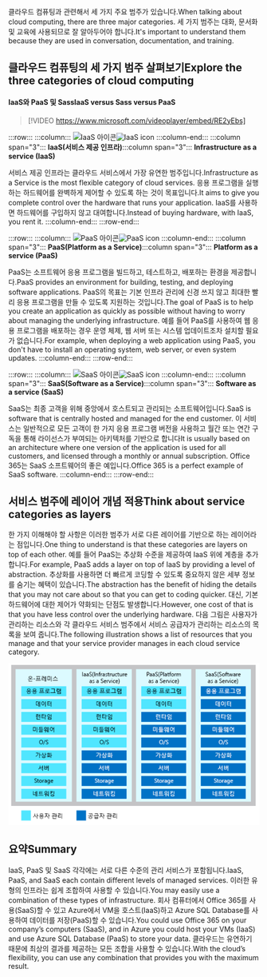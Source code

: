 <span data-ttu-id="e82a4-101">클라우드 컴퓨팅과 관련해서 세 가지 주요 범주가 있습니다.</span><span class="sxs-lookup"><span data-stu-id="e82a4-101">When talking about cloud computing, there are three major categories.</span></span> <span data-ttu-id="e82a4-102">세 가지 범주는 대화, 문서화 및 교육에 사용되므로 잘 알아두어야 합니다.</span><span class="sxs-lookup"><span data-stu-id="e82a4-102">It's important to understand them because they are used in conversation, documentation, and training.</span></span>

## <a name="explore-the-three-categories-of-cloud-computing"></a><span data-ttu-id="e82a4-103">클라우드 컴퓨팅의 세 가지 범주 살펴보기</span><span class="sxs-lookup"><span data-stu-id="e82a4-103">Explore the three categories of cloud computing</span></span>

#### <a name="iaas-versus-sass-versus-paas"></a><span data-ttu-id="e82a4-104">IaaS와 PaaS 및 Sass</span><span class="sxs-lookup"><span data-stu-id="e82a4-104">IaaS versus Sass versus PaaS</span></span>

> [!VIDEO https://www.microsoft.com/videoplayer/embed/RE2yEbs]

:::row:::
  :::column:::
    <span data-ttu-id="e82a4-105">![IaaS 아이콘](../media/5-iaas.png)</span><span class="sxs-lookup"><span data-stu-id="e82a4-105">![IaaS icon](../media/5-iaas.png)</span></span>
  :::column-end:::
  <span data-ttu-id="e82a4-106">:::column span="3"::: **IaaS(서비스 제공 인프라)**</span><span class="sxs-lookup"><span data-stu-id="e82a4-106">:::column span="3"::: **Infrastructure as a service (IaaS)**</span></span>

<span data-ttu-id="e82a4-107">서비스 제공 인프라는 클라우드 서비스에서 가장 유연한 범주입니다.</span><span class="sxs-lookup"><span data-stu-id="e82a4-107">Infrastructure as a Service is the most flexible category of cloud services.</span></span> <span data-ttu-id="e82a4-108">응용 프로그램을 실행하는 하드웨어를 완벽하게 제어할 수 있도록 하는 것이 목표입니다.</span><span class="sxs-lookup"><span data-stu-id="e82a4-108">It aims to give you complete control over the hardware that runs your application.</span></span> <span data-ttu-id="e82a4-109">IaaS를 사용하면 하드웨어를 구입하지 않고 대여합니다.</span><span class="sxs-lookup"><span data-stu-id="e82a4-109">Instead of buying hardware, with IaaS, you rent it.</span></span>
  :::column-end:::
:::row-end:::

:::row:::
  :::column:::
    <span data-ttu-id="e82a4-110">![PaaS 아이콘](../media/5-paas.png)</span><span class="sxs-lookup"><span data-stu-id="e82a4-110">![PaaS icon](../media/5-paas.png)</span></span>
  :::column-end:::
  <span data-ttu-id="e82a4-111">:::column span="3"::: **PaaS(Platform as a Service)**</span><span class="sxs-lookup"><span data-stu-id="e82a4-111">:::column span="3"::: **Platform as a service (PaaS)**</span></span>

<span data-ttu-id="e82a4-112">PaaS는 소프트웨어 응용 프로그램을 빌드하고, 테스트하고, 배포하는 환경을 제공합니다.</span><span class="sxs-lookup"><span data-stu-id="e82a4-112">PaaS provides an environment for building, testing, and deploying software applications.</span></span> <span data-ttu-id="e82a4-113">PaaS의 목표는 기본 인프라 관리에 신경 쓰지 않고 최대한 빨리 응용 프로그램을 만들 수 있도록 지원하는 것입니다.</span><span class="sxs-lookup"><span data-stu-id="e82a4-113">The goal of PaaS is to help you create an application as quickly as possible without having to worry about managing the underlying infrastructure.</span></span> <span data-ttu-id="e82a4-114">예를 들어 PaaS를 사용하여 웹 응용 프로그램을 배포하는 경우 운영 체제, 웹 서버 또는 시스템 업데이트조차 설치할 필요가 없습니다.</span><span class="sxs-lookup"><span data-stu-id="e82a4-114">For example, when deploying a web application using PaaS, you don't have to install an operating system, web server, or even system updates.</span></span>
  :::column-end:::
:::row-end:::

:::row:::
  :::column:::
    <span data-ttu-id="e82a4-115">![SaaS 아이콘](../media/5-saas.png)</span><span class="sxs-lookup"><span data-stu-id="e82a4-115">![SaaS icon](../media/5-saas.png)</span></span>
  :::column-end:::
  <span data-ttu-id="e82a4-116">:::column span="3"::: **SaaS(Software as a Service)**</span><span class="sxs-lookup"><span data-stu-id="e82a4-116">:::column span="3"::: **Software as a service (SaaS)**</span></span>

<span data-ttu-id="e82a4-117">SaaS는 최종 고객을 위해 중앙에서 호스트되고 관리되는 소프트웨어입니다.</span><span class="sxs-lookup"><span data-stu-id="e82a4-117">SaaS is software that is centrally hosted and managed for the end customer.</span></span> <span data-ttu-id="e82a4-118">이 서비스는 일반적으로 모든 고객이 한 가지 응용 프로그램 버전을 사용하고 월간 또는 연간 구독을 통해 라이선스가 부여되는 아키텍처를 기반으로 합니다</span><span class="sxs-lookup"><span data-stu-id="e82a4-118">It is usually based on an architecture where one version of the application is used for all customers, and licensed through a monthly or annual subscription.</span></span> <span data-ttu-id="e82a4-119">Office 365는 SaaS 소프트웨어의 좋은 예입니다.</span><span class="sxs-lookup"><span data-stu-id="e82a4-119">Office 365 is a perfect example of SaaS software.</span></span>
  :::column-end:::
:::row-end:::

## <a name="think-about-service-categories-as-layers"></a><span data-ttu-id="e82a4-120">서비스 범주에 레이어 개념 적용</span><span class="sxs-lookup"><span data-stu-id="e82a4-120">Think about service categories as layers</span></span>

<span data-ttu-id="e82a4-121">한 가지 이해해야 할 사항은 이러한 범주가 서로 다른 레이어를 기반으로 하는 레이어라는 점입니다.</span><span class="sxs-lookup"><span data-stu-id="e82a4-121">One thing to understand is that these categories are layers on top of each other.</span></span> <span data-ttu-id="e82a4-122">예를 들어 PaaS는 추상화 수준을 제공하여 IaaS 위에 계층을 추가합니다.</span><span class="sxs-lookup"><span data-stu-id="e82a4-122">For example, PaaS adds a layer on top of IaaS by providing a level of abstraction.</span></span> <span data-ttu-id="e82a4-123">추상화를 사용하면 더 빠르게 코딩할 수 있도록 중요하지 않은 세부 정보를 숨기는 혜택이 있습니다.</span><span class="sxs-lookup"><span data-stu-id="e82a4-123">The abstraction has the benefit of hiding the details that you may not care about so that you can get to coding quicker.</span></span> <span data-ttu-id="e82a4-124">대신, 기본 하드웨어에 대한 제어가 약화되는 단점도 발생합니다.</span><span class="sxs-lookup"><span data-stu-id="e82a4-124">However, one cost of that is that you have less control over the underlying hardware.</span></span> <span data-ttu-id="e82a4-125">다음 그림은 사용자가 관리하는 리소스와 각 클라우드 서비스 범주에서 서비스 공급자가 관리하는 리소스의 목록을 보여 줍니다.</span><span class="sxs-lookup"><span data-stu-id="e82a4-125">The following illustration shows a list of resources that you manage and that your service provider manages in each cloud service category.</span></span>

![각 클라우드 서비스 범주의 추상화 수준을 보여주는 그림입니다.](../media/5-layer-diagram.png)

## <a name="summary"></a><span data-ttu-id="e82a4-127">요약</span><span class="sxs-lookup"><span data-stu-id="e82a4-127">Summary</span></span>

<span data-ttu-id="e82a4-128">IaaS, PaaS 및 SaaS 각각에는 서로 다른 수준의 관리 서비스가 포함됩니다.</span><span class="sxs-lookup"><span data-stu-id="e82a4-128">IaaS, PaaS, and SaaS each contain different levels of managed services.</span></span> <span data-ttu-id="e82a4-129">이러한 유형의 인프라는 쉽게 조합하여 사용할 수 있습니다.</span><span class="sxs-lookup"><span data-stu-id="e82a4-129">You may easily use a combination of these types of infrastructure.</span></span> <span data-ttu-id="e82a4-130">회사 컴퓨터에서 Office 365를 사용(SaaS)할 수 있고 Azure에서 VM을 호스트(IaaS)하고 Azure SQL Database를 사용하여 데이터를 저장(PaaS)할 수 있습니다.</span><span class="sxs-lookup"><span data-stu-id="e82a4-130">You could use Office 365 on your company’s computers (SaaS), and in Azure you could host your VMs (IaaS) and use Azure SQL Database (PaaS) to store your data.</span></span> <span data-ttu-id="e82a4-131">클라우드는 유연하기 때문에 최상의 결과를 제공하는 모든 조합을 사용할 수 있습니다.</span><span class="sxs-lookup"><span data-stu-id="e82a4-131">With the cloud’s flexibility, you can use any combination that provides you with the maximum result.</span></span>
